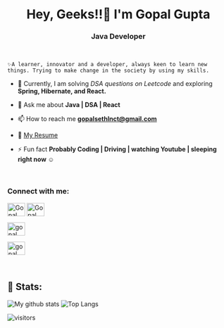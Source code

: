 <h1 align="center">Hey, Geeks!!👋 I'm  Gopal Gupta</h1>
<h3 align="center">Java Developer </h3>
<br>

`✨A learner, innovator and a developer, always keen to learn new things. Trying to make change in the society by using my skills.`


- 🌱 Currently, I am solving *DSA questions on Leetcode* and exploring **Spring,  Hibernate, and React.**

- 💬 Ask me about **Java | DSA | React**

- 📫 How to reach me **gopalsethlnct@gmail.com**

- 📄 [My Resume](https://drive.google.com/file/d/1oHGCUskZQMYB_HnH6IlZ7G6Lo3XunTBf/view?usp=sharing)

- ⚡ Fun fact **Probably Coding | Driving | watching Youtube | sleeping right now ☺**

<br>
<p align="left">
  <h3 align="left">Connect with me:</h3>
  <a href="https://www.linkedin.com/in/gopal-gupta-0010641a2/" target="blank"><img align="center" src="https://cdn.jsdelivr.net/npm/simple-icons@3.0.1/icons/linkedin.svg" alt="Gopal Gupta" height="30" width="40" /></a>
  <a href="https://www.instagram.com/gopal_seth_/" target="blank"><img align="center" src="https://cdn.jsdelivr.net/npm/simple-icons@3.0.1/icons/instagram.svg" alt="Gopal Gupta" height="30" width="40" /></a>
  
  <a href="https://www.hackerrank.com/gopalsethlnct" target="blank"><img align="center" src="https://cdn.jsdelivr.net/npm/simple-icons@3.0.1/icons/hackerrank.svg" alt="gopal gupta" height="30" width="40" /></a>
  
  <a href="https://leetcode.com/gopalsethlnct/" target="blank"><img align="center" src="https://cdn.jsdelivr.net/npm/simple-icons@3.0.1/icons/leetcode.svg" alt="gopal gupta" height="30" width="40" /></a>
</p>

<br>


## 📶 Stats:
![My github stats](https://github-readme-stats.vercel.app/api?username=gopalsethlnct&show_icons=true&title_color=fff&icon_color=79ff97&text_color=9f9f9f&bg_color=151515&count_private=true&width=40%&align=left) 
![Top Langs](https://github-readme-stats.vercel.app/api/top-langs/?username=gopalsethlnct&theme=dark&layout=compact&align=right&width=45%)





![visitors](https://profile-counter.glitch.me/gopalsethlnct/count.svg?align=center)

